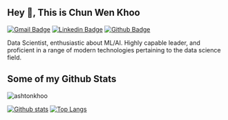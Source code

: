## Hey 👋, This is Chun Wen Khoo
[![Gmail Badge](https://img.shields.io/badge/-ashton.khoo@hotmail.com-c14438?style=flat&logo=Gmail&logoColor=white&link=mailto:ashton.khoo@hotmail.com)](mailto:ashton.khoo@hotmail.com) 
[![Linkedin Badge](https://img.shields.io/badge/-chun-wen-khoo-0072b1?style=flat&logo=Linkedin&logoColor=white&link=https://www.linkedin.com/in/chun-wen-khoo/)](https://www.linkedin.com/in/chun-wen-khoo/) 
[![Github Badge](https://img.shields.io/badge/LinkedIn-0077B5?style=for-the-badge&logo=linkedin&logoColor=white&link=https://github.com/ashtonkhoo/)](https://www.github.com/ashtonkhoo/) 
<p align='left'>Data Scientist, enthusiastic about ML/AI. Highly capable leader, and proficient in a range of modern technologies pertaining to the data science field. </p>

## Some of my Github Stats
<p align=left> <img src=https://komarev.com/ghpvc/?username=ashtonkhoo alt=ashtonkhoo /> </p>

[![Github stats](https://github-readme-stats.vercel.app/api?username=ashtonkhoo&show_icons=true&include_all_commits=true)](https://github.com/ashtonkhoo/github-readme-stats)
[![Top Langs](https://github-readme-stats.vercel.app/api/top-langs/?username=ashtonkhoo&layout=compact)](https://github.com/ashtonkhoo/github-readme-stats)


